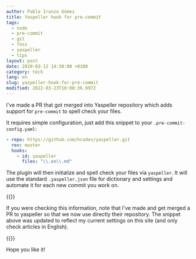 ```yaml
---
author: Pablo Iranzo Gómez
title: Yaspeller hook for pre-commit
tags:
  - node
  - pre-commit
  - git
  - foss
  - yaspeller
  - tips
layout: post
date: 2020-03-12 14:38:00 +0100
category: tech
lang: en
slug: yaspeller-hook-for-pre-commit
modified: 2022-03-23T10:00:36.997Z
---
```


I've made a PR that got merged into Yaspeller repository which adds support for `pre-commit` to spell check your files.

It requires simple configuration, just add this snippet to your `.pre-commit-config.yaml`:

```yaml
- repo: https://github.com/hcodes/yaspeller.git
  rev: master
  hooks:
    - id: yaspeller
      files: "\\.en\\.md"
```

The plugin will then initialize and spell check your files via `yaspeller`. It will use the standard `.yaspeller.json` file for dictionary and settings and automate it for each new commit you work on.

{{<important >}}

If you were checking this information, note that I've made and get merged a PR to yaspeller so that we now use directly their repository. The snippet above was updated to reflect my current settings on this site (and only check articles in English).

{{</important>}}

Hope you like it!
